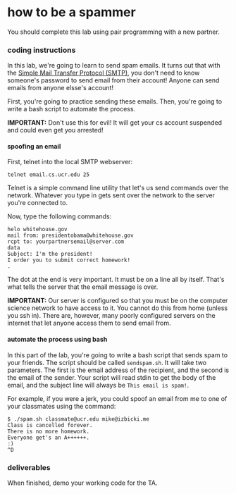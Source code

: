 # how to be a spammer

You should complete this lab using pair programming with a new partner.

### coding instructions

In this lab, we're going to learn to send spam emails.  It turns out that with the [Simple Mail Transfer Protocol (SMTP)](http://en.wikipedia.org/wiki/Simple_Mail_Transfer_Protocol), you don't need to know someone's password to send email from their account!  Anyone can send emails from anyone elsse's account!

First, you're going to practice sending these emails.  Then, you're going to write a bash script to automate the process.

**IMPORTANT:** Don't use this for evil!  It will get your cs account suspended and could even get you arrested!

#### spoofing an email

First, telnet into the local SMTP webserver:

```
telnet email.cs.ucr.edu 25
```

Telnet is a simple command line utility that let's us send commands over the network.  Whatever you type in gets sent over the network to the server you're connected to.

Now, type the following commands:

```
helo whitehouse.gov
mail from: presidentobama@whitehouse.gov
rcpt to: yourpartnersemail@server.com
data
Subject: I'm the president!
I order you to submit correct homework!
.
```

The dot at the end is very important.  It must be on a line all by itself.  That's what tells the server that the email message is over.

**IMPORTANT:** Our server is configured so that you must be on the computer science network to have access to it.  You cannot do this from home (unless you ssh in).  There are, however, many poorly configured servers on the internet that let anyone access them to send email from.

#### automate the process using bash

In this part of the lab, you're going to write a bash script that sends spam to your friends.  The script should be called `sendspam.sh`.  It will take two parameters.  The first is the email address of the recipient, and the second is the email of the sender.  Your script will read stdin to get the body of the email, and the subject line will always be `This email is spam!`.

For example, if you were a jerk, you could spoof an email from me to one of your classmates using the command:

```
$ ./spam.sh classmate@ucr.edu mike@izbicki.me
Class is cancelled forever.  
There is no more homework.
Everyone get's an A++++++.
:)
^D
```

### deliverables

When finished, demo your working code for the TA.  
